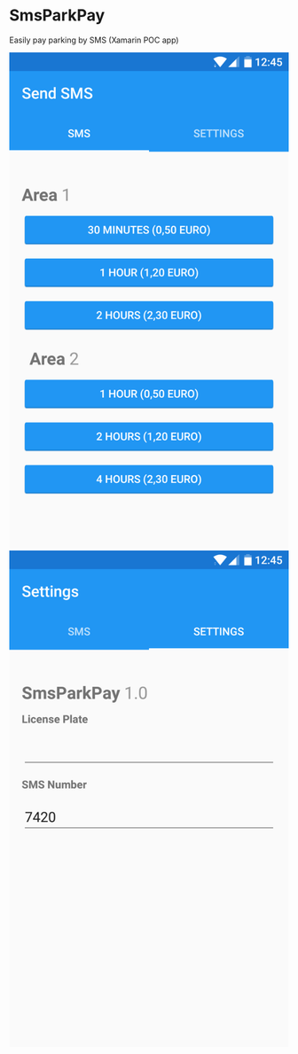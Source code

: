 # SmsParkPay

Easily pay parking by SMS (Xamarin POC app)

![](docs/screenshots/Screenshot_01.png)
![](docs/screenshots/Screenshot_02.png)


